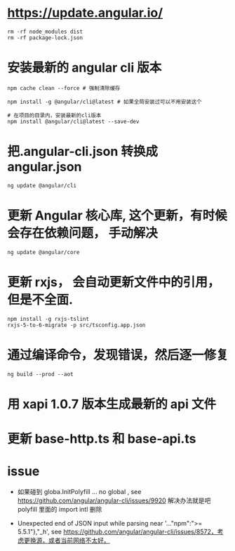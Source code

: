 # https://update.angular.io/

```
rm -rf node_modules dist
rm -rf package-lock.json
```

# 安装最新的 angular cli 版本

```
npm cache clean --force # 强制清除缓存

npm install -g @angular/cli@latest # 如果全局安装过可以不用安装这个

# 在项目的目录内，安装最新的cli版本
npm install @angular/cli@latest --save-dev
```

# 把.angular-cli.json 转换成 angular.json

```
ng update @angular/cli
```

# 更新 Angular 核心库, 这个更新，有时候会存在依赖问题， 手动解决

```
ng update @angular/core
```

# 更新 rxjs， 会自动更新文件中的引用，但是不全面.

```
npm install -g rxjs-tslint
rxjs-5-to-6-migrate -p src/tsconfig.app.json
```

# 通过编译命令，发现错误，然后逐一修复

```
ng build --prod --aot
```

# 用 xapi 1.0.7 版本生成最新的 api 文件

# 更新 base-http.ts 和 base-api.ts

# issue

-   如果碰到 globa.InitPolyfill ... no global , see https://github.com/angular/angular-cli/issues/9920
    解决办法就是吧 polyfill 里面的 import intl 删除

-   Unexpected end of JSON input while parsing near '..."npm":">= 5.5.1"},"\_h', see https://github.com/angular/angular-cli/issues/8572，考虑更换源，或者当前网络不太好。
